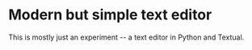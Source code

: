 # Modern but simple text editor

This is mostly just an experiment -- a text editor in Python and Textual.
